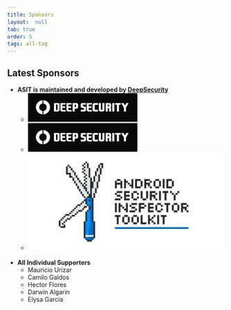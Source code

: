 ```yaml
---
title: Sponsors
layout:  null
tab: true
order: 5
tags: all-tag
---
```


## Latest Sponsors

* **ASIT is maintained and developed by [DeepSecurity](https://deepsecurity.pe/)**
  * ![Deepsecurity](/assets/images/logo_deepsecurity.png)
  * ![Deepsecurity](/assets/images/logo_deepsecurity.jpg)
  * ![Android Security Inspector Toolkit](/assets/images/ASIT__Banner.jpg)
&nbsp;
* **All Individual Supporters**
  * Mauricio Urizar
  * Camilo Galdos
  * Hector Flores
  * Darwin Algarin
  * Elysa Garcia
